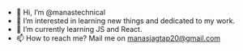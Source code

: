 - 👋 Hi, I’m @manastechnical
- 👀 I’m interested in learning new things and dedicated to my work.
- 🌱 I’m currently learning JS and React.
- 📫 How to reach me? Mail me on manasjagtap20@gmail.com

<!---
manastechnical/manastechnical is a ✨ special ✨ repository because its `README.md` (this file) appears on your GitHub profile.
You can click the Preview link to take a look at your changes.
--->
